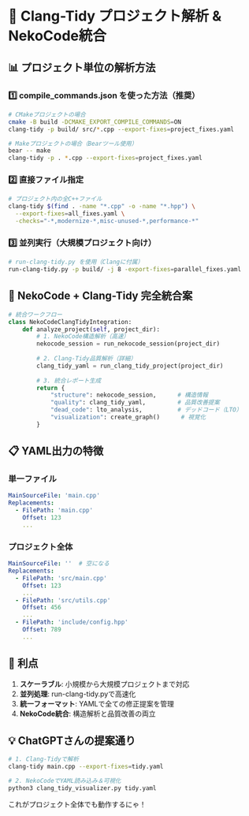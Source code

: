 # 🔧 Clang-Tidy プロジェクト解析 & NekoCode統合

## 📊 プロジェクト単位の解析方法

### 1️⃣ **compile_commands.json を使った方法**（推奨）

```bash
# CMakeプロジェクトの場合
cmake -B build -DCMAKE_EXPORT_COMPILE_COMMANDS=ON
clang-tidy -p build/ src/*.cpp --export-fixes=project_fixes.yaml

# Makeプロジェクトの場合（Bearツール使用）
bear -- make
clang-tidy -p . *.cpp --export-fixes=project_fixes.yaml
```

### 2️⃣ **直接ファイル指定**

```bash
# プロジェクト内の全C++ファイル
clang-tidy $(find . -name "*.cpp" -o -name "*.hpp") \
  --export-fixes=all_fixes.yaml \
  -checks="-*,modernize-*,misc-unused-*,performance-*"
```

### 3️⃣ **並列実行**（大規模プロジェクト向け）

```bash
# run-clang-tidy.py を使用（Clangに付属）
run-clang-tidy.py -p build/ -j 8 -export-fixes=parallel_fixes.yaml
```

## 🎯 NekoCode + Clang-Tidy 完全統合案

```python
# 統合ワークフロー
class NekoCodeClangTidyIntegration:
    def analyze_project(self, project_dir):
        # 1. NekoCode構造解析（高速）
        nekocode_session = run_nekocode_session(project_dir)
        
        # 2. Clang-Tidy品質解析（詳細）
        clang_tidy_yaml = run_clang_tidy_project(project_dir)
        
        # 3. 統合レポート生成
        return {
            "structure": nekocode_session,      # 構造情報
            "quality": clang_tidy_yaml,         # 品質改善提案
            "dead_code": lto_analysis,          # デッドコード（LTO）
            "visualization": create_graph()      # 視覚化
        }
```

## 📋 YAML出力の特徴

### 単一ファイル
```yaml
MainSourceFile: 'main.cpp'
Replacements:
  - FilePath: 'main.cpp'
    Offset: 123
    ...
```

### プロジェクト全体
```yaml
MainSourceFile: ''  # 空になる
Replacements:
  - FilePath: 'src/main.cpp'
    Offset: 123
    ...
  - FilePath: 'src/utils.cpp'
    Offset: 456
    ...
  - FilePath: 'include/config.hpp'
    Offset: 789
    ...
```

## 🚀 利点

1. **スケーラブル**: 小規模から大規模プロジェクトまで対応
2. **並列処理**: run-clang-tidy.pyで高速化
3. **統一フォーマット**: YAMLで全ての修正提案を管理
4. **NekoCode統合**: 構造解析と品質改善の両立

## 💡 ChatGPTさんの提案通り

```bash
# 1. Clang-Tidyで解析
clang-tidy main.cpp --export-fixes=tidy.yaml

# 2. NekoCodeでYAML読み込み＆可視化
python3 clang_tidy_visualizer.py tidy.yaml
```

これがプロジェクト全体でも動作するにゃ！